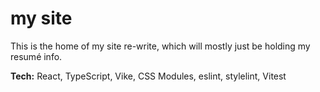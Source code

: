 # my site

This is the home of my site re-write, which will mostly just be holding my resumé info.

**Tech:** React, TypeScript, Vike, CSS Modules, eslint, stylelint, Vitest
